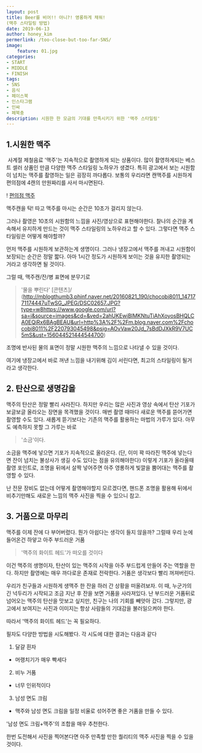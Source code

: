 ```yaml
---
layout: post
title: Beer를 비어!! 아니?! 영롱하게 채워!
(맥주 스타일링 방법)
date: 2019-06-13
author: honey_kim
permerlink: /too-close-but-too-far-SNS/
image:
	feature: 01.jpg
categories:
- START
- MIDDLE
- FINISH
tags:
- SNS
- 음식
- 페이스북
- 인스타그램
- 인싸
- 페북충
description: 시원한 한 모금의 기대를 만족시키기 위한 '맥주 스타일링'
---
```




## 1.시원한 맥주

​	사계절 제철음료 '맥주'는 지속적으로 촬영하게 되는 상품이다. 많이 촬영하게되는 베스트 셀러 상품인 만큼 다양한 맥주 스타일링 노하우가 생겼다. 
특히 광고에서 보는 시원함이 넘치는 맥주를 촬영하는 일은 굉장히 까다롭다. 보통의 우리라면 캔맥주를 시원하게 편의점에 4캔의 만원짜리를 사서 마시면된다. 

! [편의점 맥주](<https://www.google.com/url?sa=i&source=images&cd=&ved=2ahUKEwip1JLIteTiAhXKgbwKHdoAB3oQjRx6BAgBEAU&url=https%3A%2F%2Fm.post.naver.com%2Fviewer%2FpostView.nhn%3FvolumeNo%3D10571743%26memberNo%3D34867988&psig=AOvVaw20Jd_7sBdDJXkR9V7UC5mS&ust=1560445214445447>)

맥주캔을 탁! 따고 맥주를 마시는 순간은 10초가 걸리지 않는다.

그러나 촬영은 10초의 시원함의 느낌을 사진/영상으로 표현해야한다. 찰나의 순간을 계속해서 유지하게 만드는 것이 맥주 스타일링의 노하우라고 할 수 있다. 그렇다면 맥주 스타일링은 어떻게 해야할까? 

먼저 맥주를 시원하게 보관하는게 생명이다. 그러나 냉장고에서 맥주를 꺼내고 시원함이 보장되는 순간은 정말 짧다. 아마 1시간 정도가 시원하게 보이는 것을 유지한	 촬영되는 거라고 생각하면 될 것이다. 

그럴 때, 맥주캔/잔/병 표면에 분무기로

>  '물을 뿌린다' [콘텐츠]/ (http://mblogthumb3.phinf.naver.net/20160821_190/chocobi8011_1471771174447uTwSG_JPEG/DSC02657.JPG?type=w8https://www.google.com/url?sa=i&source=images&cd=&ved=2ahUKEwiBlMKNtuTiAhXoyosBHQLCA0EQjRx6BAgBEAU&url=http%3A%2F%2Fm.blog.naver.com%2Fchocobi8011%2F220793045498&psig=AOvVaw20Jd_7sBdDJXkR9V7UC5mS&ust=156044521444544700) 

조명에 반사된 물의 표면이 정말 시원한 맥주의 느낌으로 나타낼 수 있을 것이다.

여기에 냉장고에서 바로 꺼낸 느낌을 내기위해 김이 서린다면, 최고의 스타일링이 될거라고 생각한다.





## 2. 탄산으로 생명감을

맥주의 탄산은 정말 빨리 사라진다. 하지만 우리는 많은 사진과 영상 속에서 탄산 기포가 보글보글 올라오는 장면을 목격했을 것이다. 매번 촬영 때마다 새로운 맥주를 뜯어가면 촬영할 수도 있다. 새롭게 뜯기보다는 기존의 맥주를 활용하는 마법의 가루가 있다.
아무도 예측하지 못할 그 가루는 바로

> '소금'이다.

소금을 맥주에 넣으면 기포가 지속적으로 올라온다. (단, 이미 꽉 따라진 맥주에 넣는다면 잔이 넘치는 불상사가 생길 수도 있다는 점을 유의해야한다) 이렇게 기포가 올라올때 촬영 포인트로, 조명을 뒤에서 살짝 넣어주면 아주 영롱하게 빛깔을 뿜어대는 맥주를 촬영할 수 있다.

난 전문 장비도 없는데 어떻게 촬영해야할지 모르겠다면, 핸드폰 조명을 활용해 뒤에서 비추기만해도 새로운 느낌의 맥주 사진을 찍을 수 있으니 참고.



## 3. 거품으로 마무리

맥주를 이제 잔에 다 부어버렸다. 뭔가 아쉽다는 생각이 들지 않을까? 그럴때 우리 눈에 들어온건 하얗고 아주 부드러운 거품 

> '맥주의 화이트 헤드'가 떠오를 것이다

이건 맥주의 생명이자, 탄산이 있는 맥주의 시작을 아주 부드럽게 만들어 주는 역할을 한다. 하지만 촬영에는 매우 까다로운 존재로 전락한다. 거품은 생각보다 빨리 꺼져버린다. 

우리가 친구들과 시원하게 생맥주 한 잔을 하러 간 상황을 떠올려보자. 이 때, 누군가의 긴 넉두리가 시작되고 조금 지난 후 잔을 보면 거품을 사라져있다. 난 부드러운 거품뒤로 넘어오는 맥주의 탄산을 맛보고 싶지만, 친구는 나의 기회를 빼앗아 갔다. 그렇지만, 광고에서 보여지는 사진과 이미지는 항상 사람들의 기대감을 불러일으켜야 한다.

따라서 '맥주의 화이트 헤드'는 꼭 필요하다.

필자도 다양한 방법을 시도해봤다. 각 시도에 대한 결과는 다음과 같다

1. 달걀 흰자 
- 머랭치기가 매우 빡세다

2. 비누 거품
- 너무 인위적이다

3. 남성 면도 크림
- 맥주와 남성 면도 크림을 일정 비율로 섞어주면 좋은 거품을 만들 수 있다.

'남성 면도 크림+맥주'의 조합을 매우 추천한다.

한번 도전해서 사진을 찍어본다면 아주 만족할 만한 퀄리티의 맥주 사진을 찍을 수 있을 것이다.